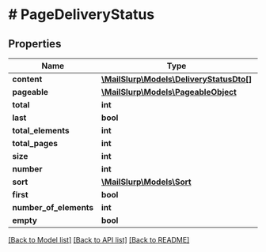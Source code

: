 # # PageDeliveryStatus

## Properties

Name | Type | Description | Notes
------------ | ------------- | ------------- | -------------
**content** | [**\MailSlurp\Models\DeliveryStatusDto[]**](DeliveryStatusDto) |  | [optional]
**pageable** | [**\MailSlurp\Models\PageableObject**](PageableObject) |  | [optional]
**total** | **int** |  | [optional]
**last** | **bool** |  | [optional]
**total_elements** | **int** |  | [optional]
**total_pages** | **int** |  | [optional]
**size** | **int** |  | [optional]
**number** | **int** |  | [optional]
**sort** | [**\MailSlurp\Models\Sort**](Sort) |  | [optional]
**first** | **bool** |  | [optional]
**number_of_elements** | **int** |  | [optional]
**empty** | **bool** |  | [optional]

[[Back to Model list]](../../README#models) [[Back to API list]](../../README#endpoints) [[Back to README]](../../README)
